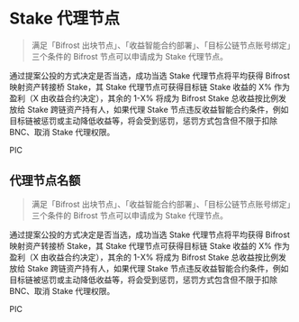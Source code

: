 # Stake 代理节点

> 满足「Bifrost 出块节点」、「收益智能合约部署」、「目标公链节点账号绑定」三个条件的 Bifrost 节点可以申请成为 Stake 代理节点。

通过提案公投的方式决定是否当选，成功当选 Stake 代理节点将平均获得 Bifrost 映射资产转接桥 Stake，其 Stake 代理节点可获得目标链 Stake 收益的 X% 作为盈利（X 由收益合约决定），其余的 1-X% 将成为 Bifrost Stake 总收益按比例发放给 Stake 跨链资产持有人，如果代理 Stake 节点违反收益智能合约条件，例如目标链被惩罚或主动降低收益等，将会受到惩罚，惩罚方式包含但不限于扣除 BNC、取消 Stake 代理权限。

PIC

## 代理节点名额
> 满足「Bifrost 出块节点」、「收益智能合约部署」、「目标公链节点账号绑定」三个条件的 Bifrost 节点可以申请成为 Stake 代理节点。

通过提案公投的方式决定是否当选，成功当选 Stake 代理节点将平均获得 Bifrost 映射资产转接桥 Stake，其 Stake 代理节点可获得目标链 Stake 收益的 X% 作为盈利（X 由收益合约决定），其余的 1-X% 将成为 Bifrost Stake 总收益按比例发放给 Stake 跨链资产持有人，如果代理 Stake 节点违反收益智能合约条件，例如目标链被惩罚或主动降低收益等，将会受到惩罚，惩罚方式包含但不限于扣除 BNC、取消 Stake 代理权限。

PIC
